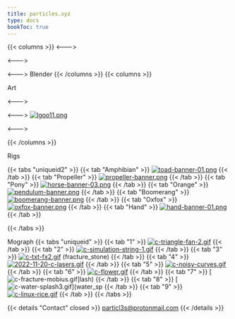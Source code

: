 ```yaml
---
title: particles.xyz
type: docs
bookToc: true
---
```

{{< columns >}}
<--->

<--->

<--->
Blender 
{{< /columns >}}
{{< columns >}}

Art

<--->


<--->
[![lgoo11.png](https://i.postimg.cc/9W4XqJBR/lgoo11.png)](scythe)


<--->

{{< /columns >}}

Rigs

{{< tabs "uniqueid2" >}}
{{< tab "Amphibian" >}}
[![toad-banner-01.png](https://i.postimg.cc/BST6nqrx/toad-banner-01.png)](/amphibian_rig/)
{{< /tab >}}
{{< tab "Propeller" >}}
[![propeller-banner.png](https://i.postimg.cc/rsh4G29q/propeller-banner.png)](/propeller_rig/)
{{< /tab >}}
{{< tab "Pony" >}}
[![horse-banner-03.png](https://i.postimg.cc/4NGv4W0x/horse-banner-03.png)](/horse_rig/)
{{< /tab >}}
{{< tab "Orange" >}}
[![pendulum-banner.png](https://i.postimg.cc/y8DmPx5t/pendulum-banner.png)](/orange_rig/)
{{< /tab >}}
{{< tab "Boomerang" >}}
[![boomerang-banner.png](https://i.postimg.cc/ZK7Pppf6/boomerang-banner.png)](/boomerang_rig/)
{{< /tab >}}
{{< tab "Oxfox" >}}
[![oxfox-banner.png](https://i.postimg.cc/dJBsZH3y/oxfox-banner.png)](/oxfox_rig/)
{{< /tab >}}
{{< tab "Hand" >}}
[![hand-banner-01.png](https://i.postimg.cc/5byZt3Gs/hand-banner-01.png)](/hand_rig/)
{{< /tab >}}











{{< /tabs >}}

Mograph
{{< tabs "uniqueid" >}}
{{< tab "1" >}}
[![c-triangle-fan-2.gif](https://i.postimg.cc/jsHxXpP1/c-triangle-fan-2.gif)](triangle_fan)
{{< /tab >}}
{{< tab "2" >}}
[![c-simulation-string-1.gif](https://i.postimg.cc/FrkLkkX4/c-simulation-string-1.gif)](simulation_string)
{{< /tab >}}
{{< tab "3" >}}
[![c-txt-fx2.gif](https://i.postimg.cc/HYyfkXTM/c-txt-fx2.gif)](txt_fx)
(fracture_stone)
{{< /tab >}}
{{< tab "4" >}}
[![2022-11-20-c-lasers.gif](https://i.postimg.cc/B4h1MYyZ/2022-11-20-c-lasers.gif)](acurate_laser)
{{< /tab >}}
{{< tab "5" >}}
[![c-noisy-curves.gif](https://i.postimg.cc/KGjHkYK7/c-noisy-curves.gif)](noisy_curve)
{{< /tab >}}
{{< tab "6" >}}
[![c-flower.gif](https://i.postimg.cc/Z4WP3sSp/c-flower.gif)](texture_fx)
{{< /tab >}}
{{< tab "7" >}}
[![c-fracture-mobius.gif](https://i.postimg.cc/PXwc7c4G/c-fracture-mobius.gif)]lash)
{{< /tab >}}
{{< tab "8" >}}
[![c-water-splash3.gif](https://i.postimg.cc/HHtpD5wq/c-water-splash3.gif)](water_sp
{{< /tab >}}
{{< tab "9" >}}
[![c-linux-rice.gif](https://i.postimg.cc/dvwv5ct9/c-linux-rice.gif)](rice)
{{< /tab >}}
{{< /tabs >}}




{{< details "Contact" closed >}}
particl3s@protonmail.com
{{< /details >}}

